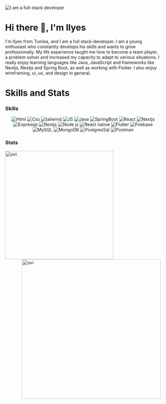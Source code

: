 ![I am a full-stack developer](https://media.licdn.com/dms/image/D4D16AQGG16AxPMagug/profile-displaybackgroundimage-shrink_350_1400/0/1719330300059?e=1724889600&v=beta&t=__9ZmKg7fy1_X2juCRRI27Tqkibvlipdb0dxxoain38)
# Hi there 👋, I'm Ilyes
I'm Ilyes from Tunisia, and I am a full stack-developer. I am a young enthusiast who constantly develops his skills and wants to grow professionally. My life experience taught me how to become a team player, a problem solver and increased my capacity to adapt to various situations. I really enjoy learning languages like Java, JavaScript and frameworks like Nextjs, Nestjs and Spring Boot, as well as working with Flutter. I also enjoy wireframing, ui, ux, and design in general.
# Skills and Stats
### Skills 
<div align="center">
  
![Html](https://img.shields.io/badge/Html-%230175C2.svg?style=for-the-badge&logo=Html&logoColor=white)
![Css](https://img.shields.io/badge/Css-%230175C2.svg?style=for-the-badge&logo=Css&logoColor=white)
![tailwind](https://img.shields.io/badge/tailwind-%230175C2.svg?style=for-the-badge&logo=tailwind&logoColor=white)
![JS](https://img.shields.io/badge/javascript-%230095D5.svg?style=for-the-badge&logo=javascript&logoColor=white) 
![Java](https://img.shields.io/badge/java-%23ED8B00.svg?style=for-the-badge&logo=java&logoColor=white)
![SpringBoot](https://img.shields.io/badge/SpringBoot-%23ED8B00.svg?style=for-the-badge&logo=java&logoColor=white)
![React](https://img.shields.io/badge/React-%2302569B.svg?style=for-the-badge&logo=React&logoColor=white) 
![Nextjs](https://img.shields.io/badge/next-%23ED8B00.svg?style=for-the-badge&logo=next) 
![Expressjs](https://img.shields.io/badge/express-%23ED8B00.svg?style=for-the-badge&logo=express) 
![Nestjs](https://img.shields.io/badge/nest-%23ED8B00.svg?style=for-the-badge&logo=nest) 
![Node js](https://img.shields.io/badge/Node-F38020?style=for-the-badge&logo=Node&logoColor=white)
![React native](https://img.shields.io/badge/ReactNative-%23FF9900.svg?style=for-the-badge&logo=react-aws&logoColor=white)
![Flutter](https://img.shields.io/badge/flutter-%23FF9900.svg?style=for-the-badge&logo=flutter&logoColor=white)
![Firebase](https://img.shields.io/badge/firebase-%23039BE5.svg?style=for-the-badge&logo=firebase) 
![MySQL](https://img.shields.io/badge/mysql-%2300f.svg?style=for-the-badge&logo=mysql&logoColor=white) 
![MongoDB](https://img.shields.io/badge/MongoDB-%234ea94b.svg?style=for-the-badge&logo=mongodb&logoColor=white) 
![PostgresSql](https://img.shields.io/badge/PostgresSql-%234ea94b.svg?style=for-the-badge&logo=postgressql&logoColor=white) 
![Postman](https://img.shields.io/badge/Postman-FF6C37?style=for-the-badge&logo=postman&logoColor=white)

</div>

### Stats
<p align="center">
<p><img align="left" src="https://github-readme-stats.vercel.app/api/top-langs?username=ilyesarous&show_icons=true&layout=compact&locale=en&theme=github_dark" width="350px" alt="ovi" /></p>
<p>&nbsp;<img align="right" src="https://github-readme-stats.vercel.app/api?username=ilyesarous&show_icons=true&locale=en&theme=github_dark" width="450px" alt="ovi" /></p>
</p>

